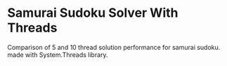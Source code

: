 # Samurai Sudoku Solver With Threads
 Comparison of 5 and 10 thread solution performance for samurai sudoku.
 made with System.Threads library.
